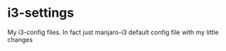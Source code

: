 # i3-settings

My i3-config files. 
In fact just manjaro-i3 default config file with my little changes 
